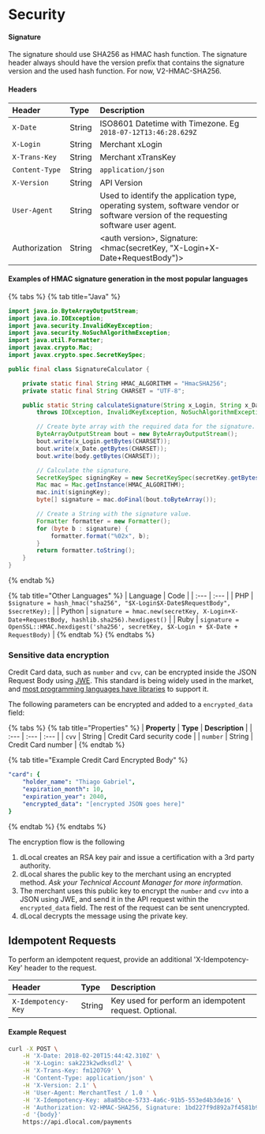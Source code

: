 # Security

#### Signature <a id="signature"></a>

The signature should use SHA256 as HMAC hash function. The signature header always should have the version prefix that contains the signature version and the used hash function. For now, V2-HMAC-SHA256.

#### Headers <a id="headers"></a>

| **Header** | **Type** | **Description** |
| :--- | :--- | :--- |
| `X-Date` | String | ISO8601 Datetime with Timezone. Eg `2018-07-12T13:46:28.629Z` |
| `X-Login` | String | Merchant xLogin |
| `X-Trans-Key` | String | Merchant xTransKey |
| `Content-Type` | String | `application/json` |
| `X-Version` | String | API Version |
| `User-Agent` | String | Used to identify the application type, operating system, software vendor or software version of the requesting software user agent. |
| Authorization | String | &lt;auth version&gt;, Signature: &lt;hmac\(secretKey, "X-Login+X-Date+RequestBody"\)&gt; |

#### Examples of HMAC signature generation in the most popular languages

{% tabs %}
{% tab title="Java" %}
```java
import java.io.ByteArrayOutputStream;
import java.io.IOException;
import java.security.InvalidKeyException;
import java.security.NoSuchAlgorithmException;
import java.util.Formatter;
import javax.crypto.Mac;
import javax.crypto.spec.SecretKeySpec;

public final class SignatureCalculator {

    private static final String HMAC_ALGORITHM = "HmacSHA256";
    private static final String CHARSET = "UTF-8";

    public static String calculateSignature(String x_Login, String x_Date, String secretKey, String body)
        throws IOException, InvalidKeyException, NoSuchAlgorithmException {

        // Create byte array with the required data for the signature.
        ByteArrayOutputStream bout = new ByteArrayOutputStream();
        bout.write(x_Login.getBytes(CHARSET));
        bout.write(x_Date.getBytes(CHARSET));
        bout.write(body.getBytes(CHARSET));

        // Calculate the signature.
        SecretKeySpec signingKey = new SecretKeySpec(secretKey.getBytes(), HMAC_ALGORITHM);
        Mac mac = Mac.getInstance(HMAC_ALGORITHM);
        mac.init(signingKey);
        byte[] signature = mac.doFinal(bout.toByteArray());

        // Create a String with the signature value.
        Formatter formatter = new Formatter();
        for (byte b : signature) {
            formatter.format("%02x", b);
        }
        return formatter.toString();
    }
}
```
{% endtab %}

{% tab title="Other Languages" %}
| Language | Code |
| :--- | :--- |
| PHP | `$signature = hash_hmac("sha256", "$X-Login$X-Date$RequestBody", $secretKey);` |
| Python | `signature = hmac.new(secretKey, X-Login+X-Date+RequestBody, hashlib.sha256).hexdigest()` |
| Ruby | `signature = OpenSSL::HMAC.hexdigest('sha256', secretKey, $X-Login + $X-Date + RequestBody)` |
{% endtab %}
{% endtabs %}

### Sensitive data encryption <a id="sensitive-data-encryption"></a>

Credit Card data, such as `number` and `cvv`, can be encrypted inside the JSON Request Body using [JWE](https://tools.ietf.org/html/rfc7516). This standard is being widely used in the market, and [most programming languages have libraries](https://openid.net/developers/jwt/) to support it.

The following parameters can be encrypted and added to a  `encrypted_data` field:

{% tabs %}
{% tab title="Properties" %}
| **Property** | **Type** | **Description** |
| :--- | :--- | :--- |
| `cvv` | String | Credit Card security code |
| `number` | String | Credit Card number |
{% endtab %}

{% tab title="Example Credit Card Encrypted Body" %}
```yaml
"card": {
    "holder_name": "Thiago Gabriel",
    "expiration_month": 10,
    "expiration_year": 2040,
    "encrypted_data": "[encrypted JSON goes here]"
}
```
{% endtab %}
{% endtabs %}

The encryption flow is the following

1. dLocal creates an RSA key pair and issue a certification with a 3rd party authority.
2. dLocal shares the public key to the merchant using an encrypted method. _Ask your Technical Account Manager for more information_.
3. The merchant uses this public key to encrypt the `number` and `cvv` into a JSON using JWE, and send it in the API request within the `encrypted_data` field. The rest of the request can be sent unencrypted.
4. dLocal decrypts the message using the private key. 

## Idempotent Requests <a id="idempotent-requests"></a>

To perform an idempotent request, provide an additional 'X-Idempotency-Key' header to the request.

| **Header** | **Type** | **Description** |
| :--- | :--- | :--- |
| `X-Idempotency-Key` | String | Key used for perform an idempotent request. Optional. |

#### Example Request

```bash
curl -X POST \
    -H 'X-Date: 2018-02-20T15:44:42.310Z' \
    -H 'X-Login: sak223k2wdksdl2' \
    -H 'X-Trans-Key: fm12O7G9' \
    -H 'Content-Type: application/json' \
    -H 'X-Version: 2.1' \
    -H 'User-Agent: MerchantTest / 1.0 ' \
    -H 'X-Idempotency-Key: a8a85bce-5733-4a6c-91b5-553ed4b3de16' \
    -H 'Authorization: V2-HMAC-SHA256, Signature: 1bd227f9d892a7f4581b998c21e353b1686a6bdad5940e7bb6aa596c96e0a6ec' \
    -d '{body}'
    https://api.dlocal.com/payments
```

